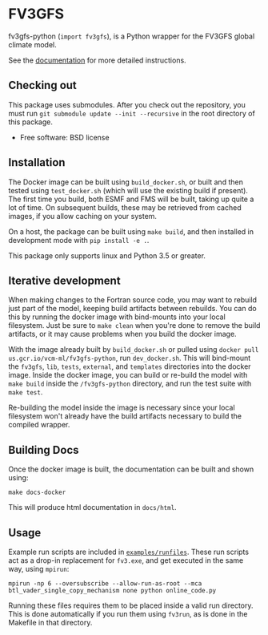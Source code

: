 
FV3GFS
======

fv3gfs-python (`import fv3gfs`), is a Python wrapper for the FV3GFS
global climate model.

See the [documentation](https://vulcanclimatemodeling.github.io/fv3gfs-python/f12n7eq5xkoibbqp/index.html)
for more detailed instructions.

Checking out
------------

This package uses submodules. After you check out the repository, you must run
`git submodule update --init --recursive` in the root directory of this package.

* Free software: BSD license

Installation
------------

The Docker image can be built using `build_docker.sh`, or built and then
tested using `test_docker.sh` (which will use the existing build if present).
The first time you build, both ESMF and FMS will be
built, taking up quite a lot of time. On subsequent builds, these may be retrieved
from cached images, if you allow caching on your system.

On a host, the package can be built using `make build`, and then installed
in development mode with `pip install -e .`.

This package only supports linux and Python 3.5 or greater.

Iterative development
---------------------

When making changes to the Fortran source code, you may want to rebuild just part of
the model, keeping build artifacts between rebuilds. You can do this by running the
docker image with bind-mounts into your local filesystem. Just be sure to `make clean`
when you're done to remove the build artifacts, or it may cause problems when you
build the docker image.

With the image already built by `build_docker.sh` or pulled using
`docker pull us.gcr.io/vcm-ml/fv3gfs-python`, run `dev_docker.sh`. This will
bind-mount the `fv3gfs`, `lib`, `tests`, `external`, and `templates` directories into the
docker image. Inside the docker image, you can build or re-build the model with
`make build` inside the `/fv3gfs-python` directory, and run the test suite with
`make test`.

Re-building the model inside the image is necessary since your local
filesystem won't already have the build artifacts necessary to build
the compiled wrapper.

Building Docs
-------------

Once the docker image is built, the documentation can be built and shown using:

    make docs-docker

This will produce html documentation in `docs/html`.

Usage
-----

Example run scripts are included in [`examples/runfiles`](https://github.com/VulcanClimateModeling/fv3gfs/tree/master/sorc/fv3gfs.fd/cython_wrapper/examples/runfiles).
These run scripts act as a drop-in replacement for `fv3.exe`, and get executed
in the same way, using `mpirun`:

    mpirun -np 6 --oversubscribe --allow-run-as-root --mca btl_vader_single_copy_mechanism none python online_code.py

Running these files requires them to be placed inside a valid run directory. This is
done automatically if you run them using `fv3run`, as is done in
the Makefile in that directory.
